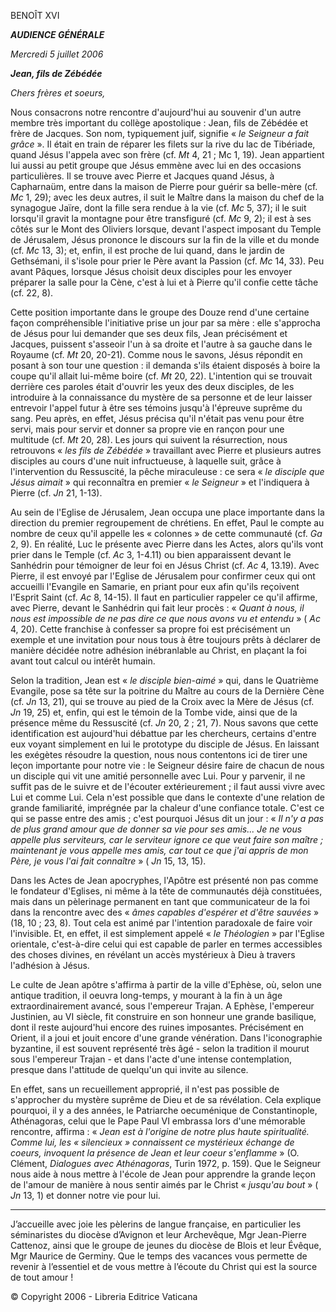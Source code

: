 BENOÎT XVI

***AUDIENCE GÉNÉRALE***

*Mercredi 5 juillet 2006*

***Jean, fils de Zébédée***

*Chers frères et soeurs,*

Nous consacrons notre rencontre d'aujourd'hui au souvenir d'un autre membre très important du collège apostolique : Jean, fils de Zébédée et frère de Jacques. Son nom, typiquement juif, signifie « *le Seigneur a fait grâce* ». Il était en train de réparer les filets sur la rive du lac de Tibériade, quand Jésus l'appela avec son frère (cf. *Mt* 4, 21 ; Mc 1, 19). Jean appartient lui aussi au petit groupe que Jésus emmène avec lui en des occasions particulières. Il se trouve avec Pierre et Jacques quand Jésus, à Capharnaüm, entre dans la maison de Pierre pour guérir sa belle-mère (cf. *Mc* 1, 29); avec les deux autres, il suit le Maître dans la maison du chef de la synagogue Jaïre, dont la fille sera rendue à la vie (cf. *Mc* 5, 37); il le suit lorsqu'il gravit la montagne pour être transfiguré (cf. *Mc* 9, 2); il est à ses côtés sur le Mont des Oliviers lorsque, devant l'aspect imposant du Temple de Jérusalem, Jésus prononce le discours sur la fin de la ville et du monde (cf. *Mc* 13, 3); et, enfin, il est proche de lui quand, dans le jardin de Gethsémani, il s'isole pour prier le Père avant la Passion (cf. *Mc* 14, 33). Peu avant Pâques, lorsque Jésus choisit deux disciples pour les envoyer préparer la salle pour la Cène, c'est à lui et à Pierre qu'il confie cette tâche (cf. 22, 8).

Cette position importante dans le groupe des Douze rend d'une certaine façon compréhensible l'initiative prise un jour par sa mère : elle s'approcha de Jésus pour lui demander que ses deux fils, Jean précisément et Jacques, puissent s'asseoir l'un à sa droite et l'autre à sa gauche dans le Royaume (cf. *Mt* 20, 20-21). Comme nous le savons, Jésus répondit en posant à son tour une question : il demanda s'ils étaient disposés à boire la coupe qu'il allait lui-même boire (cf. *Mt* 20, 22). L'intention qui se trouvait derrière ces paroles était d'ouvrir les yeux des deux disciples, de les introduire à la connaissance du mystère de sa personne et de leur laisser entrevoir l'appel futur à être ses témoins jusqu'à l'épreuve suprême du sang. Peu après, en effet, Jésus précisa qu'il n'était pas venu pour être servi, mais pour servir et donner sa propre vie en rançon pour une multitude (cf. *Mt* 20, 28). Les jours qui suivent la résurrection, nous retrouvons « *les fils de Zébédée* » travaillant avec Pierre et plusieurs autres disciples au cours d'une nuit infructueuse, à laquelle suit, grâce à l'intervention du Ressuscité, la pêche miraculeuse : ce sera « *le disciple que Jésus aimait* » qui reconnaîtra en premier « *le Seigneur* » et l'indiquera à Pierre (cf. *Jn* 21, 1-13).

Au sein de l'Eglise de Jérusalem, Jean occupa une place importante dans la direction du premier regroupement de chrétiens. En effet, Paul le compte au nombre de ceux qu'il appelle les « colonnes » de cette communauté (cf. *Ga* 2, 9). En réalité, Luc le présente avec Pierre dans les Actes, alors qu'ils vont prier dans le Temple (cf. *Ac* 3, 1-4.11) ou bien apparaissent devant le Sanhédrin pour témoigner de leur foi en Jésus Christ (cf. *Ac* 4, 13.19). Avec Pierre, il est envoyé par l'Eglise de Jérusalem pour confirmer ceux qui ont accueilli l'Evangile en Samarie, en priant pour eux afin qu'ils reçoivent l'Esprit Saint (cf. *Ac* 8, 14-15). Il faut en particulier rappeler ce qu'il affirme, avec Pierre, devant le Sanhédrin qui fait leur procès : « *Quant à nous, il nous est impossible de ne pas dire ce que nous avons vu et entendu* » ( *Ac* 4, 20). Cette franchise à confesser sa propre foi est précisément un exemple et une invitation pour nous tous à être toujours prêts à déclarer de manière décidée notre adhésion inébranlable au Christ, en plaçant la foi avant tout calcul ou intérêt humain.

Selon la tradition, Jean est « *le disciple bien-aimé* » qui, dans le Quatrième Evangile, pose sa tête sur la poitrine du Maître au cours de la Dernière Cène (cf. *Jn* 13, 21), qui se trouve au pied de la Croix avec la Mère de Jésus (cf. *Jn* 19, 25) et, enfin, qui est le témoin de la Tombe vide, ainsi que de la présence même du Ressuscité (cf. *Jn* 20, 2 ; 21, 7). Nous savons que cette identification est aujourd'hui débattue par les chercheurs, certains d'entre eux voyant simplement en lui le prototype du disciple de Jésus. En laissant les exégètes résoudre la question, nous nous contentons ici de tirer une leçon importante pour notre vie : le Seigneur désire faire de chacun de nous un disciple qui vit une amitié personnelle avec Lui. Pour y parvenir, il ne suffit pas de le suivre et de l'écouter extérieurement ; il faut aussi vivre avec Lui et comme Lui. Cela n'est possible que dans le contexte d'une relation de grande familiarité, imprégnée par la chaleur d'une confiance totale. C'est ce qui se passe entre des amis ; c'est pourquoi Jésus dit un jour : « *Il n'y a pas de plus grand amour que de donner sa vie pour ses amis... Je ne vous appelle plus serviteurs, car le serviteur ignore ce que veut faire son maître ; maintenant je vous appelle mes amis, car tout ce que j'ai appris de mon Père, je vous l'ai fait connaître* » ( *Jn* 15, 13, 15).

Dans les Actes de Jean apocryphes, l'Apôtre est présenté non pas comme le fondateur d'Eglises, ni même à la tête de communautés déjà constituées, mais dans un pèlerinage permanent en tant que communicateur de la foi dans la rencontre avec des « *âmes capables d'espérer et d'être sauvées* » (18, 10 ; 23, 8). Tout cela est animé par l'intention paradoxale de faire voir l'invisible. Et, en effet, il est simplement appelé « *le Théologien* » par l'Eglise orientale, c'est-à-dire celui qui est capable de parler en termes accessibles des choses divines, en révélant un accès mystérieux à Dieu à travers l'adhésion à Jésus.

Le culte de Jean apôtre s'affirma à partir de la ville d'Ephèse, où, selon une antique tradition, il oeuvra long-temps, y mourant à la fin à un âge extraordinairement avancé, sous l'empereur Trajan. A Ephèse, l'empereur Justinien, au VI siècle, fit construire en son honneur une grande basilique, dont il reste aujourd'hui encore des ruines imposantes. Précisément en Orient, il a joui et jouit encore d'une grande vénération. Dans l'iconographie byzantine, il est souvent représenté très âgé - selon la tradition il mourut sous l'empereur Trajan - et dans l'acte d'une intense contemplation, presque dans l'attitude de quelqu'un qui invite au silence.

En effet, sans un recueillement approprié, il n'est pas possible de s'approcher du mystère suprême de Dieu et de sa révélation. Cela explique pourquoi, il y a des années, le Patriarche oecuménique de Constantinople, Athénagoras, celui que le Pape Paul VI embrassa lors d'une mémorable rencontre, affirma : « *Jean est à l'origine de notre plus haute spiritualité. Comme lui, les « silencieux » connaissent ce mystérieux échange de coeurs, invoquent la présence de Jean et leur coeur s'enflamme* » (O. Clément, *Dialogues avec Athénagoras*, Turin 1972, p. 159). Que le Seigneur nous aide à nous mettre à l'école de Jean pour apprendre la grande leçon de l'amour de manière à nous sentir aimés par le Christ « *jusqu'au bout* » ( *Jn* 13, 1) et donner notre vie pour lui.

* * *

J’accueille avec joie les pèlerins de langue française, en particulier les séminaristes du diocèse d’Avignon et leur Archevêque, Mgr Jean-Pierre Cattenoz, ainsi que le groupe de jeunes du diocèse de Blois et leur Évêque, Mgr Maurice de Germiny. Que le temps des vacances vous permette de revenir à l’essentiel et de vous mettre à l’écoute du Christ qui est la source de tout amour !

© Copyright 2006 - Libreria Editrice Vaticana